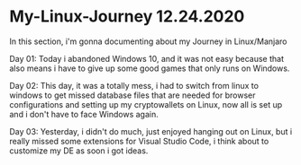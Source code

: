 # My-Linux-Journey 12.24.2020

In this section, i'm gonna documenting about my Journey in Linux/Manjaro

Day 01: Today i abandoned Windows 10, and it was not easy because that also means i have to give up some good games that only runs on Windows.

Day 02: This day, it was a totally mess, i had to switch from linux to windows to get missed database files that are needed for browser configurations and setting up my cryptowallets on Linux, now all is set up and i don't have to face Windows again.

Day 03: Yesterday, i didn't do much, just enjoyed hanging out on Linux, but i really missed some extensions for Visual Studio Code, i think about to customize my DE as soon i got ideas.
